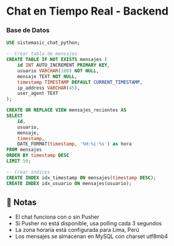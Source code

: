 # Chat en Tiempo Real - Backend


###  Base de Datos
```sql
USE sistemasic_chat_python;

-- Crear tabla de mensajes
CREATE TABLE IF NOT EXISTS mensajes (
    id INT AUTO_INCREMENT PRIMARY KEY,
    usuario VARCHAR(100) NOT NULL,
    mensaje TEXT NOT NULL,
    timestamp TIMESTAMP DEFAULT CURRENT_TIMESTAMP,
    ip_address VARCHAR(45),
    user_agent TEXT
);

CREATE OR REPLACE VIEW mensajes_recientes AS
SELECT 
    id,
    usuario,
    mensaje,
    timestamp,
    DATE_FORMAT(timestamp, '%H:%i:%s') as hora
FROM mensajes 
ORDER BY timestamp DESC 
LIMIT 50;

-- Crear índices
CREATE INDEX idx_timestamp ON mensajes(timestamp DESC);
CREATE INDEX idx_usuario ON mensajes(usuario);
```


## 📝 Notas

- El chat funciona con o sin Pusher
- Si Pusher no está disponible, usa polling cada 3 segundos
- La zona horaria está configurada para Lima, Perú
- Los mensajes se almacenan en MySQL con charset utf8mb4
